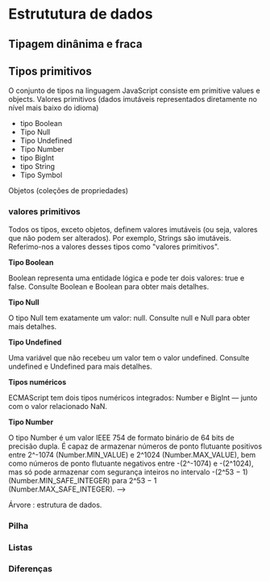 # Estrututura de dados 


## Tipagem dinânima e fraca 

## Tipos primitivos

O conjunto de tipos na linguagem JavaScript consiste em primitive values e objects.
Valores primitivos (dados imutáveis representados diretamente no nível mais baixo do idioma)

* tipo Boolean
* Tipo Null
* Tipo Undefined
* Tipo Number
* tipo BigInt
* tipo String
* Tipo Symbol

Objetos (coleções de propriedades) 

### valores primitivos

Todos os tipos, exceto objetos, definem valores imutáveis (ou seja, valores que não podem ser alterados). Por exemplo, Strings são imutáveis. Referimo-nos a valores desses tipos como "valores primitivos".

**Tipo Boolean**

Boolean representa uma entidade lógica e pode ter dois valores: true e false. Consulte Boolean e Boolean para obter mais detalhes.

**Tipo Null**

O tipo Null tem exatamente um valor: null. Consulte null e Null para obter mais detalhes.

**Tipo Undefined**

Uma variável que não recebeu um valor tem o valor undefined. Consulte undefined e Undefined para mais detalhes.

**Tipos numéricos**

ECMAScript tem dois tipos numéricos integrados: Number e BigInt — junto com o valor relacionado NaN. 

**Tipo Number**

O tipo Number é um valor IEEE 754 de formato binário de 64 bits de precisão dupla. É capaz de armazenar números de ponto flutuante positivos entre 2^-1074 (Number.MIN_VALUE) e 2^1024 (Number.MAX_VALUE), bem como números de ponto flutuante negativos entre -(2^-1074) e -(2^1024), mas só pode armazenar com segurança inteiros no intervalo -(2^53 − 1) (Number.MIN_SAFE_INTEGER) para 2^53 − 1 (Number.MAX_SAFE_INTEGER). -->

<p>Árvore : estrutura de dados.</p>

### Pilha 

### Listas

### Diferenças 

